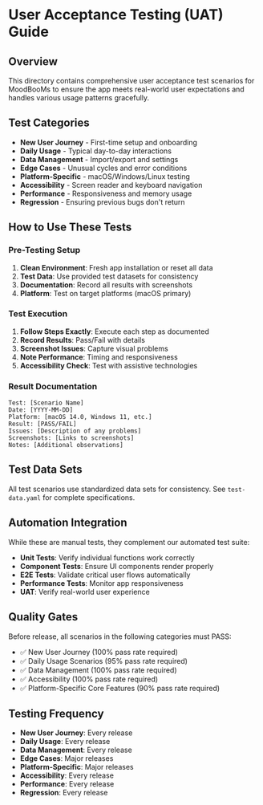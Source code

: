 # User Acceptance Testing (UAT) Guide

## Overview
This directory contains comprehensive user acceptance test scenarios for MoodBooMs to ensure the app meets real-world user expectations and handles various usage patterns gracefully.

## Test Categories
- **New User Journey** - First-time setup and onboarding
- **Daily Usage** - Typical day-to-day interactions
- **Data Management** - Import/export and settings
- **Edge Cases** - Unusual cycles and error conditions
- **Platform-Specific** - macOS/Windows/Linux testing
- **Accessibility** - Screen reader and keyboard navigation
- **Performance** - Responsiveness and memory usage
- **Regression** - Ensuring previous bugs don't return

## How to Use These Tests

### Pre-Testing Setup
1. **Clean Environment**: Fresh app installation or reset all data
2. **Test Data**: Use provided test datasets for consistency
3. **Documentation**: Record all results with screenshots
4. **Platform**: Test on target platforms (macOS primary)

### Test Execution
1. **Follow Steps Exactly**: Execute each step as documented
2. **Record Results**: Pass/Fail with details
3. **Screenshot Issues**: Capture visual problems
4. **Note Performance**: Timing and responsiveness
5. **Accessibility Check**: Test with assistive technologies

### Result Documentation
```
Test: [Scenario Name]
Date: [YYYY-MM-DD]
Platform: [macOS 14.0, Windows 11, etc.]
Result: [PASS/FAIL]
Issues: [Description of any problems]
Screenshots: [Links to screenshots]
Notes: [Additional observations]
```

## Test Data Sets
All test scenarios use standardized data sets for consistency. See `test-data.yaml` for complete specifications.

## Automation Integration
While these are manual tests, they complement our automated test suite:
- **Unit Tests**: Verify individual functions work correctly
- **Component Tests**: Ensure UI components render properly  
- **E2E Tests**: Validate critical user flows automatically
- **Performance Tests**: Monitor app responsiveness
- **UAT**: Verify real-world user experience

## Quality Gates
Before release, all scenarios in the following categories must PASS:
- ✅ New User Journey (100% pass rate required)
- ✅ Daily Usage Scenarios (95% pass rate required)
- ✅ Data Management (100% pass rate required)
- ✅ Accessibility (100% pass rate required)
- ✅ Platform-Specific Core Features (90% pass rate required)

## Testing Frequency
- **New User Journey**: Every release
- **Daily Usage**: Every release  
- **Data Management**: Every release
- **Edge Cases**: Major releases
- **Platform-Specific**: Major releases
- **Accessibility**: Every release
- **Performance**: Every release
- **Regression**: Every release